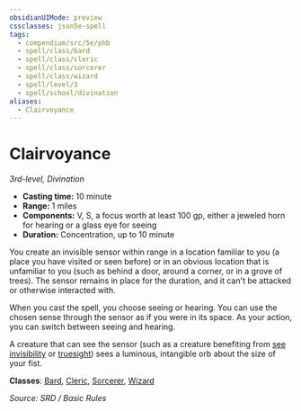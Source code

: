 ```yaml
---
obsidianUIMode: preview
cssclasses: json5e-spell
tags:
  - compendium/src/5e/phb
  - spell/class/bard
  - spell/class/cleric
  - spell/class/sorcerer
  - spell/class/wizard
  - spell/level/3
  - spell/school/divination
aliases:
  - Clairvoyance
---
```

# Clairvoyance
*3rd-level, Divination*  

- **Casting time:** 10 minute
- **Range:** 1 miles
- **Components:** V, S, a focus worth at least 100 gp, either a jeweled horn for hearing or a glass eye for seeing
- **Duration:** Concentration, up to 10 minute

You create an invisible sensor within range in a location familiar to you (a place you have visited or seen before) or in an obvious location that is unfamiliar to you (such as behind a door, around a corner, or in a grove of trees). The sensor remains in place for the duration, and it can't be attacked or otherwise interacted with.

When you cast the spell, you choose seeing or hearing. You can use the chosen sense through the sensor as if you were in its space. As your action, you can switch between seeing and hearing.

A creature that can see the sensor (such as a creature benefiting from [see invisibility](compendium/spells/see-invisibility.md) or [truesight](rules/senses.md#truesight)) sees a luminous, intangible orb about the size of your fist.

**Classes**: [Bard](bard.md), [Cleric](cleric.md), [Sorcerer](sorcerer.md), [Wizard](wizard.md)

*Source: SRD / Basic Rules*